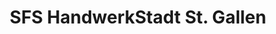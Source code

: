 ---
title: "SFS HandwerkStadt St. Gallen"
url: /st-gallen/sfs-handwerkstadt-st-gallen/
shop: Eisenwaren
---